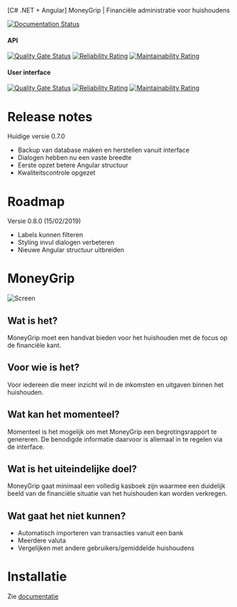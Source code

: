 [C# .NET + Angular] MoneyGrip | Financiële administratie voor huishoudens

[![Documentation Status](https://readthedocs.org/projects/moneygrip/badge/?version=latest)](https://moneygrip.readthedocs.io/nl/latest/?badge=latest)

#### API
[![Quality Gate Status](https://sonarcloud.io/api/project_badges/measure?project=MoneyGrip_api&metric=alert_status)](https://sonarcloud.io/dashboard?id=MoneyGrip_api)
[![Reliability Rating](https://sonarcloud.io/api/project_badges/measure?project=MoneyGrip_api&metric=reliability_rating)](https://sonarcloud.io/dashboard?id=MoneyGrip_api)
[![Maintainability Rating](https://sonarcloud.io/api/project_badges/measure?project=MoneyGrip_api&metric=sqale_rating)](https://sonarcloud.io/dashboard?id=MoneyGrip_api)

#### User interface
[![Quality Gate Status](https://sonarcloud.io/api/project_badges/measure?project=MoneyGrip_web&metric=alert_status)](https://sonarcloud.io/dashboard?id=MoneyGrip_web)
[![Reliability Rating](https://sonarcloud.io/api/project_badges/measure?project=MoneyGrip_web&metric=reliability_rating)](https://sonarcloud.io/dashboard?id=MoneyGrip_web)
[![Maintainability Rating](https://sonarcloud.io/api/project_badges/measure?project=MoneyGrip_web&metric=sqale_rating)](https://sonarcloud.io/dashboard?id=MoneyGrip_web)

# Release notes
Huidige versie 0.7.0
- Backup van database maken en herstellen vanuit interface
- Dialogen hebben nu een vaste breedte
- Eerste opzet betere Angular structuur
- Kwaliteitscontrole opgezet

# Roadmap
Versie 0.8.0 (15/02/2019)
- Labels kunnen filteren
- Styling invul dialogen verbeteren
- Nieuwe Angular structuur uitbreiden

# MoneyGrip
![Screen](https://raw.github.com/wesmaster/moneygrip/develop/Screen.png)
## Wat is het?
MoneyGrip moet een handvat bieden voor het huishouden met de focus op de financiële kant.

## Voor wie is het?
Voor iedereen die meer inzicht wil in de inkomsten en uitgaven binnen het huishouden.

## Wat kan het momenteel?
Momenteel is het mogelijk om met MoneyGrip een begrotingsrapport te genereren. De benodigde informatie daarvoor is allemaal in te regelen via de interface.

## Wat is het uiteindelijke doel?
MoneyGrip gaat minimaal een volledig kasboek zijn waarmee een duidelijk beeld van de financiële situatie van het huishouden kan worden verkregen.

## Wat gaat het niet kunnen?
- Automatisch importeren van transacties vanuit een bank
- Meerdere valuta
- Vergelijken met andere gebruikers/gemiddelde huishoudens

# Installatie
Zie [documentatie](https://moneygrip.readthedocs.io/nl/latest/installatie/voorbereiding.html)


